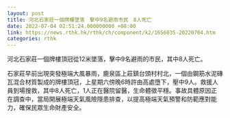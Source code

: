 ```yaml
---
layout: post
title: 河北石家莊一個牌樓墜落　擊中9名避雨市民　8人死亡
date: 2022-07-04 02:51:24.000000000 +08:00
link: https://news.rthk.hk/rthk/ch/component/k2/1656035-20220704.htm
categories: rthk
---
```


河北石家莊一個牌樓頂冠從12米墜落，擊中9名避雨的市民，其中8人死亡。

石家莊早前出現突發極端大風暴雨，鹿泉區上莊鎮台頭村村北，一個由鋼筋水泥磚瓦混合材質製成的牌樓頂冠，上星期六傍晚6時許由高處墮下，壓中9人。救援人員到場搜救，其中8人死亡，1人正在醫院留醫，生命體徵平穩。事故具體原因正在調查中，當局開展極端天氣風險隱患排查，以提高極端天氣預警和防範應對能力，確保民眾生命財產安全。

